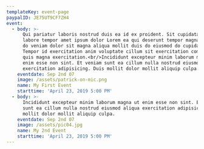 ```yaml
---
templateKey: event-page
paypalID: JE75UT9CF7ZH4
event:
  - body: >-
      Qui pariatur laboris nostrud duis ea id ex proident. Sit cupidatat nisi
      labore tempor amet ipsum dolor Lorem ea qui deserunt tempor magna. Labore
      do veniam dolor sit magna aliqua mollit duis do eiusmod do cupidatat.
      Tempor id exercitation anim voluptate cillum sit exercitation commodo id
      quis magna exercitation.<br/>Incididunt excepteur minim laborum magna ut
      enim esse non sint. Et veniam sunt ea cillum nulla nostrud eiusmod aliqua
      exercitation adipisicing. Duis mollit dolor mollit aliquip culpa.
    eventdate: Sep 2nd 07
    image: /assets/patrick-on-mic.png
    name: My First Event
    starttime: 'April 23, 2019 5:00 PM'
  - body: >-
      Incididunt excepteur minim laborum magna ut enim esse non sint. Et veniam
      sunt ea cillum nulla nostrud eiusmod aliqua exercitation adipisicing. Duis
      mollit dolor mollit aliquip culpa.
    eventdate: Sep 2nd 07
    image: /assets/pic04.jpg
    name: My 2nd Event
    starttime: 'April 23, 2019 5:00 PM'
---
```

